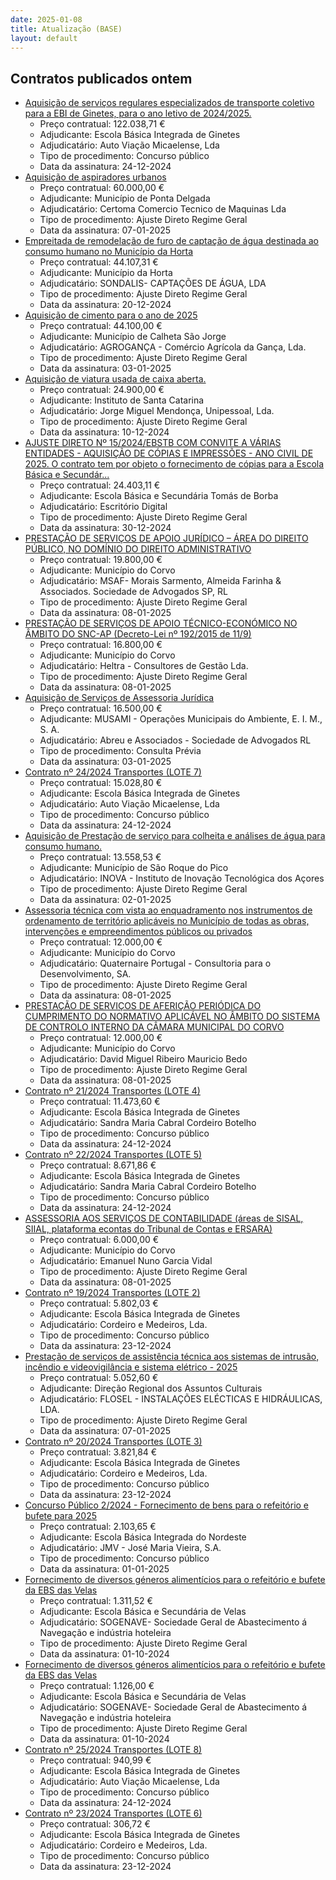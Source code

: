 ```yaml
---
date: 2025-01-08
title: Atualização (BASE)
layout: default
---
```

## Contratos publicados ontem

* [Aquisição de serviços regulares especializados de transporte coletivo para a EBI de Ginetes, para o ano letivo de 2024/2025.](https://www.base.gov.pt/Base4/pt/detalhe/?type=contratos&id=11139955)
  * Preço contratual: 122.038,71 €
  * Adjudicante: Escola Básica Integrada de Ginetes
  * Adjudicatário: Auto Viação Micaelense, Lda
  * Tipo de procedimento: Concurso público
  * Data da assinatura: 24-12-2024
* [Aquisição de aspiradores urbanos](https://www.base.gov.pt/Base4/pt/detalhe/?type=contratos&id=11138858)
  * Preço contratual: 60.000,00 €
  * Adjudicante: Município de Ponta Delgada
  * Adjudicatário: Certoma Comercio Tecnico de Maquinas Lda
  * Tipo de procedimento: Ajuste Direto Regime Geral
  * Data da assinatura: 07-01-2025
* [Empreitada de remodelação de furo de captação de água destinada ao consumo humano no Município da Horta](https://www.base.gov.pt/Base4/pt/detalhe/?type=contratos&id=11140850)
  * Preço contratual: 44.107,31 €
  * Adjudicante: Município da Horta
  * Adjudicatário: SONDALIS- CAPTAÇÕES DE ÁGUA, LDA
  * Tipo de procedimento: Ajuste Direto Regime Geral
  * Data da assinatura: 20-12-2024
* [Aquisição de cimento para o ano de 2025](https://www.base.gov.pt/Base4/pt/detalhe/?type=contratos&id=11139800)
  * Preço contratual: 44.100,00 €
  * Adjudicante: Município de Calheta São Jorge
  * Adjudicatário: AGROGANÇA - Comércio Agrícola da Gança, Lda.
  * Tipo de procedimento: Ajuste Direto Regime Geral
  * Data da assinatura: 03-01-2025
* [Aquisição de viatura usada de caixa aberta.](https://www.base.gov.pt/Base4/pt/detalhe/?type=contratos&id=11141471)
  * Preço contratual: 24.900,00 €
  * Adjudicante: Instituto de Santa Catarina
  * Adjudicatário: Jorge Miguel Mendonça, Unipessoal, Lda.
  * Tipo de procedimento: Ajuste Direto Regime Geral
  * Data da assinatura: 10-12-2024
* [AJUSTE DIRETO Nº 15/2024/EBSTB COM CONVITE A VÁRIAS ENTIDADES - AQUISIÇÃO DE CÓPIAS E IMPRESSÕES - ANO CIVIL DE 2025. O contrato tem por objeto o fornecimento de cópias para a Escola Básica e Secundár...](https://www.base.gov.pt/Base4/pt/detalhe/?type=contratos&id=11139038)
  * Preço contratual: 24.403,11 €
  * Adjudicante: Escola Básica e Secundária Tomás de Borba
  * Adjudicatário: Escritório Digital
  * Tipo de procedimento: Ajuste Direto Regime Geral
  * Data da assinatura: 30-12-2024
* [PRESTAÇÃO DE SERVIÇOS DE APOIO JURÍDICO – ÁREA DO DIREITO PÚBLICO, NO DOMÍNIO DO DIREITO ADMINISTRATIVO](https://www.base.gov.pt/Base4/pt/detalhe/?type=contratos&id=11140448)
  * Preço contratual: 19.800,00 €
  * Adjudicante: Município do Corvo
  * Adjudicatário: MSAF- Morais Sarmento, Almeida Farinha & Associados. Sociedade de Advogados SP, RL
  * Tipo de procedimento: Ajuste Direto Regime Geral
  * Data da assinatura: 08-01-2025
* [PRESTAÇÃO DE SERVIÇOS DE APOIO TÉCNICO-ECONÓMICO NO ÂMBITO DO SNC-AP (Decreto-Lei nº 192/2015 de 11/9)](https://www.base.gov.pt/Base4/pt/detalhe/?type=contratos&id=11140331)
  * Preço contratual: 16.800,00 €
  * Adjudicante: Município do Corvo
  * Adjudicatário: Heltra - Consultores de Gestão Lda.
  * Tipo de procedimento: Ajuste Direto Regime Geral
  * Data da assinatura: 08-01-2025
* [Aquisição de Serviços de Assessoria Jurídica](https://www.base.gov.pt/Base4/pt/detalhe/?type=contratos&id=11139156)
  * Preço contratual: 16.500,00 €
  * Adjudicante: MUSAMI - Operações Municipais do Ambiente, E. I. M., S. A.
  * Adjudicatário: Abreu e Associados - Sociedade de Advogados RL
  * Tipo de procedimento: Consulta Prévia
  * Data da assinatura: 03-01-2025
* [Contrato nº 24/2024 Transportes (LOTE 7)](https://www.base.gov.pt/Base4/pt/detalhe/?type=contratos&id=11140159)
  * Preço contratual: 15.028,80 €
  * Adjudicante: Escola Básica Integrada de Ginetes
  * Adjudicatário: Auto Viação Micaelense, Lda
  * Tipo de procedimento: Concurso público
  * Data da assinatura: 24-12-2024
* [Aquisição de Prestação de serviço para colheita e análises de água para consumo humano.](https://www.base.gov.pt/Base4/pt/detalhe/?type=contratos&id=11139600)
  * Preço contratual: 13.558,53 €
  * Adjudicante: Município de São Roque do Pico
  * Adjudicatário: INOVA - Instituto de Inovação Tecnológica dos Açores
  * Tipo de procedimento: Ajuste Direto Regime Geral
  * Data da assinatura: 02-01-2025
* [Assessoria técnica com vista ao enquadramento nos instrumentos de ordenamento de território aplicáveis no Município de todas as obras, intervenções e empreendimentos públicos ou privados](https://www.base.gov.pt/Base4/pt/detalhe/?type=contratos&id=11140170)
  * Preço contratual: 12.000,00 €
  * Adjudicante: Município do Corvo
  * Adjudicatário: Quaternaire Portugal - Consultoria para o Desenvolvimento, SA.
  * Tipo de procedimento: Ajuste Direto Regime Geral
  * Data da assinatura: 08-01-2025
* [PRESTAÇÃO DE SERVIÇOS DE AFERIÇÃO PERIÓDICA DO CUMPRIMENTO DO NORMATIVO APLICÁVEL NO ÂMBITO DO SISTEMA DE CONTROLO INTERNO DA CÂMARA MUNICIPAL DO CORVO](https://www.base.gov.pt/Base4/pt/detalhe/?type=contratos&id=11141277)
  * Preço contratual: 12.000,00 €
  * Adjudicante: Município do Corvo
  * Adjudicatário: David Miguel Ribeiro Mauricio Bedo
  * Tipo de procedimento: Ajuste Direto Regime Geral
  * Data da assinatura: 08-01-2025
* [Contrato nº 21/2024 Transportes (LOTE 4)](https://www.base.gov.pt/Base4/pt/detalhe/?type=contratos&id=11140057)
  * Preço contratual: 11.473,60 €
  * Adjudicante: Escola Básica Integrada de Ginetes
  * Adjudicatário: Sandra Maria Cabral Cordeiro Botelho
  * Tipo de procedimento: Concurso público
  * Data da assinatura: 24-12-2024
* [Contrato nº 22/2024 Transportes (LOTE 5)](https://www.base.gov.pt/Base4/pt/detalhe/?type=contratos&id=11140078)
  * Preço contratual: 8.671,86 €
  * Adjudicante: Escola Básica Integrada de Ginetes
  * Adjudicatário: Sandra Maria Cabral Cordeiro Botelho
  * Tipo de procedimento: Concurso público
  * Data da assinatura: 24-12-2024
* [ASSESSORIA AOS SERVIÇOS DE CONTABILIDADE (áreas de SISAL, SIIAL, plataforma econtas do Tribunal de Contas e ERSARA)](https://www.base.gov.pt/Base4/pt/detalhe/?type=contratos&id=11140564)
  * Preço contratual: 6.000,00 €
  * Adjudicante: Município do Corvo
  * Adjudicatário: Emanuel Nuno Garcia Vidal
  * Tipo de procedimento: Ajuste Direto Regime Geral
  * Data da assinatura: 08-01-2025
* [Contrato nº 19/2024 Transportes (LOTE 2)](https://www.base.gov.pt/Base4/pt/detalhe/?type=contratos&id=11139982)
  * Preço contratual: 5.802,03 €
  * Adjudicante: Escola Básica Integrada de Ginetes
  * Adjudicatário: Cordeiro e Medeiros, Lda.
  * Tipo de procedimento: Concurso público
  * Data da assinatura: 23-12-2024
* [Prestação de serviços de assistência técnica aos sistemas de intrusão, incêndio e videovigilância e sistema elétrico - 2025](https://www.base.gov.pt/Base4/pt/detalhe/?type=contratos&id=11139943)
  * Preço contratual: 5.052,60 €
  * Adjudicante: Direção Regional dos Assuntos Culturais
  * Adjudicatário: FLOSEL - INSTALAÇÕES ELÉCTICAS E HIDRÁULICAS, LDA.
  * Tipo de procedimento: Ajuste Direto Regime Geral
  * Data da assinatura: 07-01-2025
* [Contrato nº 20/2024 Transportes (LOTE 3)](https://www.base.gov.pt/Base4/pt/detalhe/?type=contratos&id=11140012)
  * Preço contratual: 3.821,84 €
  * Adjudicante: Escola Básica Integrada de Ginetes
  * Adjudicatário: Cordeiro e Medeiros, Lda.
  * Tipo de procedimento: Concurso público
  * Data da assinatura: 23-12-2024
* [Concurso Público 2/2024 - Fornecimento de bens para o refeitório e bufete para 2025](https://www.base.gov.pt/Base4/pt/detalhe/?type=contratos&id=11139121)
  * Preço contratual: 2.103,65 €
  * Adjudicante: Escola Básica Integrada do Nordeste
  * Adjudicatário: JMV - José Maria Vieira, S.A.
  * Tipo de procedimento: Concurso público
  * Data da assinatura: 01-01-2025
* [Fornecimento de diversos géneros alimentícios para o refeitório e bufete da EBS das Velas](https://www.base.gov.pt/Base4/pt/detalhe/?type=contratos&id=11139514)
  * Preço contratual: 1.311,52 €
  * Adjudicante: Escola Básica e Secundária de Velas
  * Adjudicatário: SOGENAVE- Sociedade Geral de Abastecimento á Navegação e indústria hoteleira 
  * Tipo de procedimento: Ajuste Direto Regime Geral
  * Data da assinatura: 01-10-2024
* [Fornecimento de diversos géneros alimentícios para o refeitório e bufete da EBS das Velas](https://www.base.gov.pt/Base4/pt/detalhe/?type=contratos&id=11139558)
  * Preço contratual: 1.126,00 €
  * Adjudicante: Escola Básica e Secundária de Velas
  * Adjudicatário: SOGENAVE- Sociedade Geral de Abastecimento á Navegação e indústria hoteleira 
  * Tipo de procedimento: Ajuste Direto Regime Geral
  * Data da assinatura: 01-10-2024
* [Contrato nº 25/2024 Transportes (LOTE 8)](https://www.base.gov.pt/Base4/pt/detalhe/?type=contratos&id=11140224)
  * Preço contratual: 940,99 €
  * Adjudicante: Escola Básica Integrada de Ginetes
  * Adjudicatário: Auto Viação Micaelense, Lda
  * Tipo de procedimento: Concurso público
  * Data da assinatura: 24-12-2024
* [Contrato nº 23/2024 Transportes (LOTE 6)](https://www.base.gov.pt/Base4/pt/detalhe/?type=contratos&id=11140107)
  * Preço contratual: 306,72 €
  * Adjudicante: Escola Básica Integrada de Ginetes
  * Adjudicatário: Cordeiro e Medeiros, Lda.
  * Tipo de procedimento: Concurso público
  * Data da assinatura: 23-12-2024

